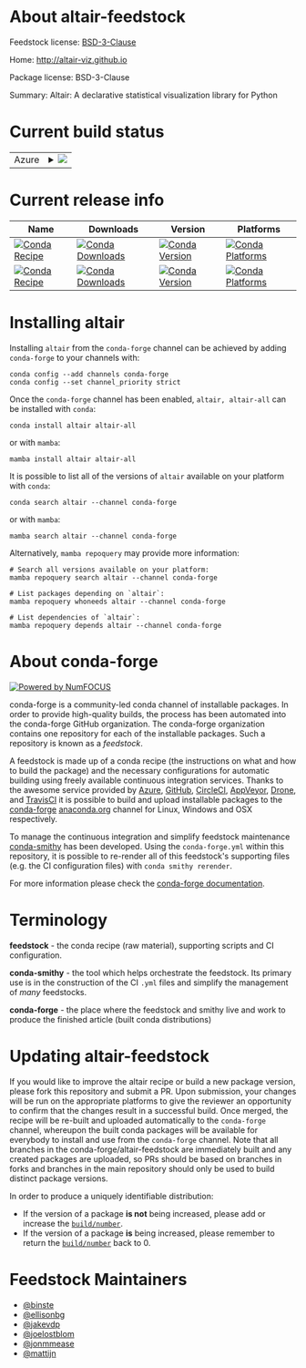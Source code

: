 About altair-feedstock
======================

Feedstock license: [BSD-3-Clause](https://github.com/conda-forge/altair-feedstock/blob/main/LICENSE.txt)

Home: http://altair-viz.github.io

Package license: BSD-3-Clause

Summary: Altair: A declarative statistical visualization library for Python

Current build status
====================


<table>
    
  <tr>
    <td>Azure</td>
    <td>
      <details>
        <summary>
          <a href="https://dev.azure.com/conda-forge/feedstock-builds/_build/latest?definitionId=35&branchName=main">
            <img src="https://dev.azure.com/conda-forge/feedstock-builds/_apis/build/status/altair-feedstock?branchName=main">
          </a>
        </summary>
        <table>
          <thead><tr><th>Variant</th><th>Status</th></tr></thead>
          <tbody><tr>
              <td>linux_64</td>
              <td>
                <a href="https://dev.azure.com/conda-forge/feedstock-builds/_build/latest?definitionId=35&branchName=main">
                  <img src="https://dev.azure.com/conda-forge/feedstock-builds/_apis/build/status/altair-feedstock?branchName=main&jobName=linux&configuration=linux%20linux_64_" alt="variant">
                </a>
              </td>
            </tr><tr>
              <td>osx_64</td>
              <td>
                <a href="https://dev.azure.com/conda-forge/feedstock-builds/_build/latest?definitionId=35&branchName=main">
                  <img src="https://dev.azure.com/conda-forge/feedstock-builds/_apis/build/status/altair-feedstock?branchName=main&jobName=osx&configuration=osx%20osx_64_" alt="variant">
                </a>
              </td>
            </tr><tr>
              <td>win_64</td>
              <td>
                <a href="https://dev.azure.com/conda-forge/feedstock-builds/_build/latest?definitionId=35&branchName=main">
                  <img src="https://dev.azure.com/conda-forge/feedstock-builds/_apis/build/status/altair-feedstock?branchName=main&jobName=win&configuration=win%20win_64_" alt="variant">
                </a>
              </td>
            </tr>
          </tbody>
        </table>
      </details>
    </td>
  </tr>
</table>

Current release info
====================

| Name | Downloads | Version | Platforms |
| --- | --- | --- | --- |
| [![Conda Recipe](https://img.shields.io/badge/recipe-altair-green.svg)](https://anaconda.org/conda-forge/altair) | [![Conda Downloads](https://img.shields.io/conda/dn/conda-forge/altair.svg)](https://anaconda.org/conda-forge/altair) | [![Conda Version](https://img.shields.io/conda/vn/conda-forge/altair.svg)](https://anaconda.org/conda-forge/altair) | [![Conda Platforms](https://img.shields.io/conda/pn/conda-forge/altair.svg)](https://anaconda.org/conda-forge/altair) |
| [![Conda Recipe](https://img.shields.io/badge/recipe-altair--all-green.svg)](https://anaconda.org/conda-forge/altair-all) | [![Conda Downloads](https://img.shields.io/conda/dn/conda-forge/altair-all.svg)](https://anaconda.org/conda-forge/altair-all) | [![Conda Version](https://img.shields.io/conda/vn/conda-forge/altair-all.svg)](https://anaconda.org/conda-forge/altair-all) | [![Conda Platforms](https://img.shields.io/conda/pn/conda-forge/altair-all.svg)](https://anaconda.org/conda-forge/altair-all) |

Installing altair
=================

Installing `altair` from the `conda-forge` channel can be achieved by adding `conda-forge` to your channels with:

```
conda config --add channels conda-forge
conda config --set channel_priority strict
```

Once the `conda-forge` channel has been enabled, `altair, altair-all` can be installed with `conda`:

```
conda install altair altair-all
```

or with `mamba`:

```
mamba install altair altair-all
```

It is possible to list all of the versions of `altair` available on your platform with `conda`:

```
conda search altair --channel conda-forge
```

or with `mamba`:

```
mamba search altair --channel conda-forge
```

Alternatively, `mamba repoquery` may provide more information:

```
# Search all versions available on your platform:
mamba repoquery search altair --channel conda-forge

# List packages depending on `altair`:
mamba repoquery whoneeds altair --channel conda-forge

# List dependencies of `altair`:
mamba repoquery depends altair --channel conda-forge
```


About conda-forge
=================

[![Powered by
NumFOCUS](https://img.shields.io/badge/powered%20by-NumFOCUS-orange.svg?style=flat&colorA=E1523D&colorB=007D8A)](https://numfocus.org)

conda-forge is a community-led conda channel of installable packages.
In order to provide high-quality builds, the process has been automated into the
conda-forge GitHub organization. The conda-forge organization contains one repository
for each of the installable packages. Such a repository is known as a *feedstock*.

A feedstock is made up of a conda recipe (the instructions on what and how to build
the package) and the necessary configurations for automatic building using freely
available continuous integration services. Thanks to the awesome service provided by
[Azure](https://azure.microsoft.com/en-us/services/devops/), [GitHub](https://github.com/),
[CircleCI](https://circleci.com/), [AppVeyor](https://www.appveyor.com/),
[Drone](https://cloud.drone.io/welcome), and [TravisCI](https://travis-ci.com/)
it is possible to build and upload installable packages to the
[conda-forge](https://anaconda.org/conda-forge) [anaconda.org](https://anaconda.org/)
channel for Linux, Windows and OSX respectively.

To manage the continuous integration and simplify feedstock maintenance
[conda-smithy](https://github.com/conda-forge/conda-smithy) has been developed.
Using the ``conda-forge.yml`` within this repository, it is possible to re-render all of
this feedstock's supporting files (e.g. the CI configuration files) with ``conda smithy rerender``.

For more information please check the [conda-forge documentation](https://conda-forge.org/docs/).

Terminology
===========

**feedstock** - the conda recipe (raw material), supporting scripts and CI configuration.

**conda-smithy** - the tool which helps orchestrate the feedstock.
                   Its primary use is in the construction of the CI ``.yml`` files
                   and simplify the management of *many* feedstocks.

**conda-forge** - the place where the feedstock and smithy live and work to
                  produce the finished article (built conda distributions)


Updating altair-feedstock
=========================

If you would like to improve the altair recipe or build a new
package version, please fork this repository and submit a PR. Upon submission,
your changes will be run on the appropriate platforms to give the reviewer an
opportunity to confirm that the changes result in a successful build. Once
merged, the recipe will be re-built and uploaded automatically to the
`conda-forge` channel, whereupon the built conda packages will be available for
everybody to install and use from the `conda-forge` channel.
Note that all branches in the conda-forge/altair-feedstock are
immediately built and any created packages are uploaded, so PRs should be based
on branches in forks and branches in the main repository should only be used to
build distinct package versions.

In order to produce a uniquely identifiable distribution:
 * If the version of a package **is not** being increased, please add or increase
   the [``build/number``](https://docs.conda.io/projects/conda-build/en/latest/resources/define-metadata.html#build-number-and-string).
 * If the version of a package **is** being increased, please remember to return
   the [``build/number``](https://docs.conda.io/projects/conda-build/en/latest/resources/define-metadata.html#build-number-and-string)
   back to 0.

Feedstock Maintainers
=====================

* [@binste](https://github.com/binste/)
* [@ellisonbg](https://github.com/ellisonbg/)
* [@jakevdp](https://github.com/jakevdp/)
* [@joelostblom](https://github.com/joelostblom/)
* [@jonmmease](https://github.com/jonmmease/)
* [@mattijn](https://github.com/mattijn/)

